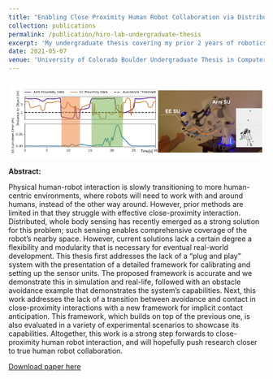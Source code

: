 ```yaml
---
title: "Enabling Close Proximity Human Robot Collaboration via Distributed, Self-Calibrating Robotic Skin"
collection: publications
permalink: /publication/hiro-lab-undergraduate-thesis
excerpt: 'My undergraduate thesis covering my prior 2 years of robotics research.'
date: 2021-05-07
venue: 'University of Colorado Boulder Undergraduate Thesis in Computer Science'
---
```


 <img src="/files/paper_images/hiro-lab-undergraduate-thesis-image.png" alt="A visual diagram of our method"> 


<b>Abstract:</b>

Physical human-robot interaction is slowly transitioning to more human-centric environments, where robots will need to work with and around humans, instead of the other way around. However, prior methods are limited in that they struggle with effective close-proximity interaction. Distributed, whole body sensing has recently emerged as a strong solution for this problem; such sensing enables comprehensive coverage of the robot’s nearby space. However, current solutions lack a certain degree a flexibility and modularity that is necessary for eventual real-world development. This thesis first addresses the lack of a “plug and play” system with the presentation of a detailed framework for calibrating and setting up the sensor units. The proposed framework is accurate and we demonstrate this in simulation and real-life, followed with an obstacle avoidance example that demonstrates the system’s capabilities. Next, this work addresses the lack of a transition between avoidance and contact in close-proximity interactions with a new framework for implicit contact anticipation. This framework, which builds on top of the previous one, is also evaluated in a variety of experimental scenarios to showcase its capabilities. Altogether, this work is a strong step forwards to close-proximity human robot interaction, and will hopefully push research closer
to true human robot collaboration.

[Download paper here](/files/papers/hiro-lab-undergraduate-thesis.pdf)
